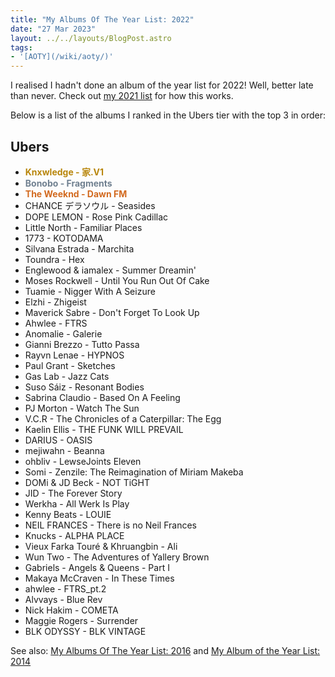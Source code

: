 ```yaml
---
title: "My Albums Of The Year List: 2022"
date: "27 Mar 2023"
layout: ../../layouts/BlogPost.astro
tags:
- '[AOTY](/wiki/aoty/)'
---
```


I realised I hadn't done an album of the year list for 2022! Well, better late than never. Check out [my 2021 list](/post/aoty-2021/) for how this works.

Below is a list of the albums I ranked in the Ubers tier with the top 3 in order:

## Ubers

- <span style="color: darkgoldenrod;">**Knxwledge - 家.V1**</span>
- <span style="color: slategrey;">**Bonobo - Fragments**</span>
- <span style="color: chocolate;">**The Weeknd - Dawn FM**</span>
- CHANCE デラソウル - Seasides
- DOPE LEMON - Rose Pink Cadillac
- Little North - Familiar Places
- 1773 - KOTODAMA
- Silvana Estrada - Marchita
- Toundra - Hex
- Englewood & iamalex - Summer Dreamin'
- Moses Rockwell - Until You Run Out Of Cake
- Tuamie - Nigger With A Seizure
- Elzhi - Zhigeist
- Maverick Sabre - Don't Forget To Look Up
- Ahwlee - FTRS
- Anomalie - Galerie
- Gianni Brezzo - Tutto Passa
- Rayvn Lenae - HYPNOS
- Paul Grant - Sketches
- Gas Lab - Jazz Cats
- Suso Sáiz - Resonant Bodies
- Sabrina Claudio - Based On A Feeling
- PJ Morton - Watch The Sun
- V.C.R - The Chronicles of a Caterpillar: The Egg
- Kaelin Ellis - THE FUNK WILL PREVAIL
- DARIUS  - OASIS
- mejiwahn - Beanna
- ohbliv  - LewseJoints Eleven
- Somi - Zenzile: The Reimagination of Miriam Makeba
- DOMi & JD Beck - NOT TiGHT
- JID - The Forever Story
- Werkha - All Werk Is Play
- Kenny Beats - LOUIE
- NEIL FRANCES - There is no Neil Frances
- Knucks - ALPHA PLACE
- Vieux Farka Touré & Khruangbin - Ali
- Wun Two - The Adventures of Yallery Brown
- Gabriels - Angels & Queens - Part I
- Makaya McCraven - In These Times
- ahwlee - FTRS_pt.2
- Alvvays - Blue Rev
- Nick Hakim - COMETA
- Maggie Rogers - Surrender
- BLK ODYSSY - BLK VINTAGE

See also: [My Albums Of The Year List: 2016](/post/aoty-2016/) and [My Album of the Year List: 2014](/post/my-album-of-the-year-list-2014/)
